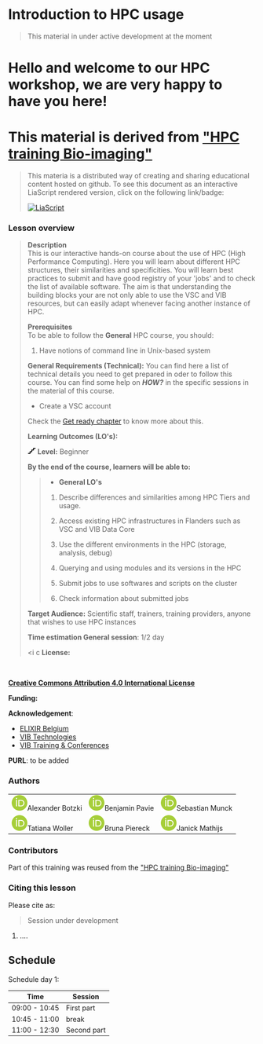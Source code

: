<!--

author:   Tatiana Woller, Bruna Piereck, Alexander Botzki
email:    trainingandconferences@vib.be
version:  1.0.0
language: en
narrator: UK English Female

icon:     https://vib.be/sites/vib.sites.vib.be/files/logo_VIB_noTagline.svg

comment:  This document shall provide an entire compendium and course on the
          development of Open-courSes with [LiaScript](https://LiaScript.github.io).
          As the language and the systems grows, also this document will be updated.
          Feel free to fork or copy it, translations are very welcome...

script:   https://cdn.jsdelivr.net/chartist.js/latest/chartist.min.js
          https://felixhao28.github.io/JSCPP/dist/JSCPP.es5.min.js

link:     https://cdn.jsdelivr.net/chartist.js/latest/chartist.min.css
link:     https://cdnjs.cloudflare.com/ajax/libs/animate.css/4.1.1/animate.min.css
link:     https://raw.githubusercontent.com/vibbits/material-liascript/master/img/org.css
link:     https://cdnjs.cloudflare.com/ajax/libs/font-awesome/5.11.2/css/all.min.css
link:     https://fonts.googleapis.com/css2?family=Saira+Condensed:wght@300&display=swap
link:     https://fonts.googleapis.com/css2?family=Open+Sans&display=swap
link:     https://raw.githubusercontent.com/vibbits/material-liascript/master/vib-styles.css

@orcid: [@0](@1)<!--class="orcid-logo-for-author-list"-->

# Introduction to HPC usage

> This material in under active development at the moment

**Hello and welcome to our HPC workshop, we are very happy to have you here!** 
================================================================================
**This material is derived from ["HPC training Bio-imaging"](https://liascript.github.io/course/?https://raw.githubusercontent.com/vib-bic-training/HPC_training_bioimaging_1/refs/heads/main/README.md#1)**
========================================================================================

> This materia is a distributed way of creating and sharing educational content hosted on github.
> To see this document as an interactive LiaScript rendered version, click on the
> following link/badge:
>
> [![LiaScript](https://raw.githubusercontent.com/LiaScript/LiaScript/master/badges/course.svg)](https://liascript.github.io/course/?link)

<section>

### Lesson overview

> <i class="fa fa-bookmark"></i> **Description**  
> This is our interactive hands-on course about the use of HPC (High Performance Computing). Here you will learn about different HPC structures, their similarities and specificities. You will learn best practices to submit and have good registry of your 'jobs' and to check the list of available software. The aim is that understanding the building blocks your are not only able to use the VSC and VIB resources, but can easily adapt whenever facing another instance of HPC.
> 
> <i class="fa fa-arrow-left"></i> **Prerequisites**  
> To be able to follow the **General** HPC course, you should:
> 
> 1. Have notions of command line in Unix-based system
>
> <i class="fa fa-asterisk"></i> **General Requirements (Technical):** 
> You can find here a list of technical details you need to get prepared in oder to follow this course. You can find some help on ***HOW?*** in the specific sessions in the material of this course. 
>
> - Create a VSC account 
>
> Check the [Get ready chapter](../chapters/02_GetReady4course.md) to know more about this.
>
> <i class="fa fa-arrow-right"></i> **Learning Outcomes (LO's):**  
> 
> <svg xmlns="http://www.w3.org/2000/svg" height="14" width="16" viewBox="0 0 576 512"><!--!Font Awesome Free 6.5.1 by @fontawesome - https://fontawesome.com License - https://fontawesome.com/license/free Copyright 2023 Fonticons, Inc.--><path d="M384 64c0-17.7 14.3-32 32-32H544c17.7 0 32 14.3 32 32s-14.3 32-32 32H448v96c0 17.7-14.3 32-32 32H320v96c0 17.7-14.3 32-32 32H192v96c0 17.7-14.3 32-32 32H32c-17.7 0-32-14.3-32-32s14.3-32 32-32h96V320c0-17.7 14.3-32 32-32h96V192c0-17.7 14.3-32 32-32h96V64z"/></svg> **Level:** Beginner   
> 
> **By the end of the course, learners will be able to:**
>
>> - **General LO's**
>> 
>> 1. Describe differences and similarities among HPC Tiers and usage.
>>
>> 2. Access existing HPC infrastructures in Flanders such as VSC and VIB Data Core
>>
>> 3. Use the different environments in the HPC (storage, analysis, debug)
>>
>> 4. Querying and using modules and its versions in the HPC
>>
>> 5. Submit jobs to use softwares and scripts on the cluster 
>>
>> 6. Check information about submitted jobs
>
>**Target Audience:** Scientific staff, trainers, training providers, anyone that wishes to use HPC instances
>
>
> <i class="fa fa-hourglass"></i> **Time estimation General session**: 1/2 day 
>
> <i c
<i class="fa fa-lock"></i> **License:** 

<img src="https://raw.githubusercontent.com/vibbits/rdm-course-2022/main/images/logos/CC-by.png" title="" alt="" width="143">

[**Creative Commons Attribution 4.0 International  License**](https://creativecommons.org/licenses/by/4.0/)

<i class="fa fa-money-bill"></i> **Funding:**  

<i class="fa fa-life-ring"></i> **Acknowledgement**: 

 * [ELIXIR Belgium](https://www.elixir-belgium.org/)
 * [VIB Technologies](https://www.vib.be/)
 * [VIB Training & Conferences](https://www.vibtrainingandconferences.be/#/)

<i class="fa fa-anchor"></i> **PURL**: to be added 

### Authors

| | | |
|---|---|---| 
| [![ORCID](https://raw.githubusercontent.com/vibbits/rdm-introductory-course/main/images/logos/32px-ORCID_iD.svg.png)](https://orcid.org/0000-0001-6691-4233)Alexander Botzki | [![ORCID](https://raw.githubusercontent.com/vibbits/rdm-introductory-course/main/images/logos/32px-ORCID_iD.svg.png)](https://orcid.org/0000-0000-0000-0000)Benjamin Pavie | [![ORCID](https://raw.githubusercontent.com/vibbits/rdm-introductory-course/main/images/logos/32px-ORCID_iD.svg.png)](https://orcid.org/0000-0000-0000-0000)Sebastian Munck |
| [![ORCID](https://raw.githubusercontent.com/vibbits/rdm-introductory-course/main/images/logos/32px-ORCID_iD.svg.png)](https://orcid.org/0000-0000-0000-0000)Tatiana Woller | [![ORCID](https://raw.githubusercontent.com/vibbits/rdm-introductory-course/main/images/logos/32px-ORCID_iD.svg.png)](https://orcid.org/0000-0001-5958-0669)Bruna Piereck | [![ORCID](https://raw.githubusercontent.com/vibbits/rdm-introductory-course/main/images/logos/32px-ORCID_iD.svg.png)](https://orcid.org/0000-0000-0000-0000)Janick Mathijs |

### Contributors

Part of this training was reused from the ["HPC training Bio-imaging"](https://liascript.github.io/course/?https://raw.githubusercontent.com/vib-bic-training/HPC_training_bioimaging_1/refs/heads/main/README.md#1)

### Citing this lesson

Please cite as:

> Session under development

  1. ....

## Schedule

Schedule day 1:

| Time | Session |
|  --- |   ---   |
| 09:00 - 10:45 | First part  |
| 10:45 - 11:00 | break       |
| 11:00 - 12:30 | Second part |

</section>
